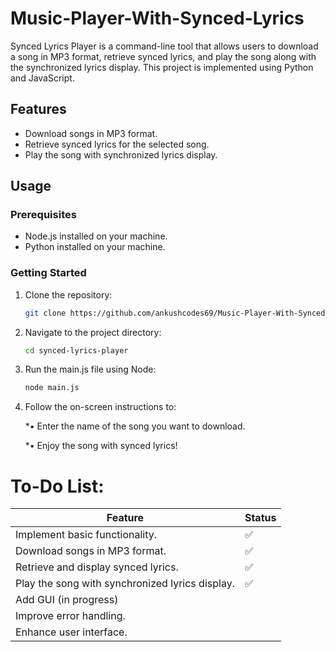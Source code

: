 # Music-Player-With-Synced-Lyrics

Synced Lyrics Player is a command-line tool that allows users to download a song in MP3 format, retrieve synced lyrics, and play the song along with the synchronized lyrics display. This project is implemented using Python and JavaScript.

## Features

- Download songs in MP3 format.
- Retrieve synced lyrics for the selected song.
- Play the song with synchronized lyrics display.

## Usage

### Prerequisites

- Node.js installed on your machine.
- Python installed on your machine.

### Getting Started

1. Clone the repository:

   ```bash
   git clone https://github.com/ankushcodes69/Music-Player-With-Synced-Lyrics.git

2. Navigate to the project directory:

   ```bash
   cd synced-lyrics-player

3. Run the main.js file using Node:

   ```bash
   node main.js

4. Follow the on-screen instructions to:

    *• Enter the name of the song you want to download.

    *• Enjoy the song with synced lyrics!


# To-Do List:
| Feature  | Status |
| ------------- | ------------- |
| Implement basic functionality. | ✅  |
| Download songs in MP3 format. | ✅  |
| Retrieve and display synced lyrics. | ✅  |
| Play the song with synchronized lyrics display. | ✅  |
| Add GUI (in progress) |   |
| Improve error handling. |   |
| Enhance user interface. |   |
